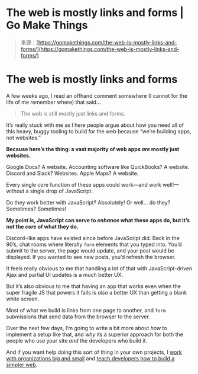 <!--yml
category: 未分类
date: 2024-05-27 14:40:31
-->

# The web is mostly links and forms | Go Make Things

> 来源：[https://gomakethings.com/the-web-is-mostly-links-and-forms/](https://gomakethings.com/the-web-is-mostly-links-and-forms/)

# The web is mostly links and forms

A few weeks ago, I read an offhand comment somewhere (I cannot for the life of me remember where) that said…

> The web is still mostly just links and forms.

It’s really stuck with me as I here people argue about how you need all of this heavy, buggy tooling to build for the web because “we’re building apps, not websites.”

**Because here’s the thing: a vast majority of web apps *are* mostly just websites.**

Google Docs? A website. Accounting software like QuickBooks? A website. Discord and Slack? Websites. Apple Maps? A website.

Every single core function of these apps could work—and work well!—without a single drop of JavaScript.

Do they work better with JavaScript? Absolutely! Or well… do they? Sometimes? Sometimes!

**My point is, JavaScript can serve to *enhance* what these apps do, but it’s not the *core* of what they do.**

Discord-like apps have existed since before JavaScript did. Back in the 90’s, chat rooms where literally `form` elements that you typed into. You’d submit to the server, the page would update, and your post would be displayed. If you wanted to see new posts, you’d refresh the browser.

It feels really obvious to me that handling a lot of that with JavaScript-driven Ajax and partial UI updates is a much better UX.

But it’s also obvious to me that having an app that works even when the super fragile JS that powers it fails is *also* a better UX than getting a blank white screen.

Most of what we build is links from one page to another, and `form` submissions that send data from the browser to the server.

Over the next few days, I’m going to write a bit more about *how* to implement a setup like that, and *why* its a superior approach for both the people who use your site *and* the developers who build it.

And if you want help doing this sort of thing in your own projects, I [work with organizations big and small](https://gomakethings.com/consulting) and [teach developers how to build a simpler web](https://leanwebclub.com).